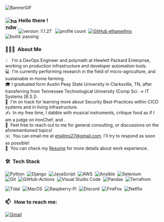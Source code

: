 ![BannerGIF](https://tenor.com/bWP1B.gif)


### <img alt="handwavegif" src="https://user-images.githubusercontent.com/39513876/112366216-8cfe7400-8cfe-11eb-8116-7d3dbae20e97.gif" width='40' align="left"/> Hello there !
![version :1.1.27](https://img.shields.io/badge/version-1.1.27-informational) &nbsp;
![profile count](https://komarev.com/ghpvc/?username=ethanwllms&color=red)&nbsp;
[![GitHub ethanwllms](https://img.shields.io/github/followers/ethanwllms?label=follow&style=social)](https://github.com/ethanwllms)&nbsp;
![build: passing](https://img.shields.io/badge/build-passing-success)
### 👨🏻‍💻 &nbsp;About Me

💡 &nbsp; I'm a DevOps Engineer and polymath at Hewlett Packard Enterprise, working on production infrastructure and developer automation tools. \
💻 &nbsp;I'm currently performing research in the field of micro-agriculture, and sustainable in-home farming.\
🎓&nbsp;I graduated form Austin Peay State University in Clarksville, TN, after transferring from Tennessee Technological University (Comp Sci. -> IT Systems [B.S.]).\
🌱 &nbsp;I'm on track for learning more about Security Best-Practices within CICD systems and in living infrastructure.\
✍️ &nbsp;In my free time, I dabble with musical instruments, critique food as if I am a judge on IronChef, and .\
💬 &nbsp;Feel free to reach out to me for general consulting, or discussions on the aforementioned topics!\
✉️ &nbsp;You can email me at etwllms27@gmail.com. I'll try to respond as soon as possible!\
📄 &nbsp;You can check my [Resume](https://docs.google.com/document/d/1FPBCkY-ILsGbFXzbuL0-56B9a8_v0g7rv5C8CDy4jKE/edit?usp=sharing) for more details about work experience.


### 🛠 &nbsp;Tech Stack

![Python](https://img.shields.io/badge/Python-3776AB.svg?style=for-the-badge&logo=Python&logoColor=white)&nbsp;
![Django](https://img.shields.io/badge/Django-092E20.svg?style=for-the-badge&logo=Django&logoColor=white)&nbsp;
![JavaScript](https://img.shields.io/badge/JavaScript-F7DF1E.svg?style=for-the-badge&logo=JavaScript&logoColor=black)&nbsp;
![AWS](https://img.shields.io/badge/Amazon%20AWS-232F3E.svg?style=for-the-badge&logo=Amazon-AWS&logoColor=white)&nbsp;
![Ansible](https://img.shields.io/badge/Ansible-EE0000.svg?style=for-the-badge&logo=Ansible&logoColor=white)&nbsp;
![Selenium](https://img.shields.io/badge/Selenium-43B02A.svg?style=for-the-badge&logo=Selenium&logoColor=white)\
![Git](https://img.shields.io/badge/Git-F05032.svg?style=for-the-badge&logo=Git&logoColor=white)&nbsp;
![GitHub-Actions](https://img.shields.io/badge/GitHub%20Actions-2088FF.svg?style=for-the-badge&logo=GitHub-Actions&logoColor=white)&nbsp;
![Visual Studio Code](https://img.shields.io/badge/Visual%20Studio%20Code-007ACC.svg?style=for-the-badge&logo=Visual-Studio-Code&logoColor=white)&nbsp;
![Pandas](https://img.shields.io/badge/pandas-150458.svg?style=for-the-badge&logo=pandas&logoColor=white)&nbsp;
![Terrafrom](https://img.shields.io/badge/Terraform-7B42BC.svg?style=for-the-badge&logo=Terraform&logoColor=white)&nbsp;

![Tidal](https://img.shields.io/badge/Tidal-000000.svg?style=for-the-badge&logo=Tidal&logoColor=white)&nbsp;
![MacOS](https://img.shields.io/badge/macOS-000000.svg?style=for-the-badge&logo=macOS&logoColor=white)&nbsp;
![Raspberry-Pi](https://img.shields.io/badge/Raspberry%20Pi-A22846.svg?style=for-the-badge&logo=Raspberry-Pi&logoColor=white)&nbsp;
![Discord](https://img.shields.io/badge/Discord-5865F2.svg?style=for-the-badge&logo=Discord&logoColor=white)&nbsp;
![FireFox](https://img.shields.io/badge/Firefox-FF7139.svg?style=for-the-badge&logo=Firefox&logoColor=white)&nbsp;
![Netflix](https://img.shields.io/badge/Netflix-E50914.svg?style=for-the-badge&logo=Netflix&logoColor=white)


### 📫 &nbsp; How to reach me:

<a href="mailto:etwllms27@gmail.com"><img alt="Gmail" src="https://img.shields.io/badge/Gmail-D14836?style=flat&logo=gmail&logoColor=white" /></a> &nbsp;







